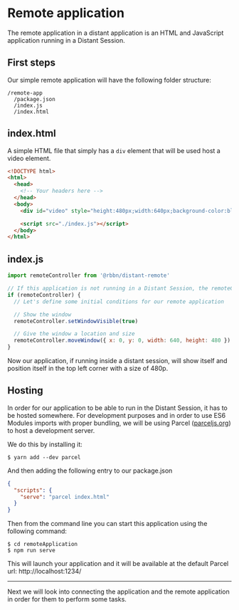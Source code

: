 # Remote application

The remote application in a distant application is an HTML and JavaScript application running in a Distant Session.

## First steps

Our simple remote application will have the following folder structure:

```
/remote-app
  /package.json
  /index.js
  /index.html
```

## index.html

A simple HTML file that simply has a `div` element that will be used host a video element.

```html
<!DOCTYPE html>
<html>
  <head>
    <!-- Your headers here -->
  </head>
  <body>
    <div id="video" style="height:480px;width:640px;background-color:blue;"></div>

    <script src="./index.js"></script>
  </body>
</html>
```

## index.js

```javascript {highlight:[1,8,11]}
import remoteController from '@rbbn/distant-remote'

// If this application is not running in a Distant Session, the remoteController will be undefined.
if (remoteController) {
  // Let's define some initial conditions for our remote application

  // Show the window
  remoteController.setWindowVisible(true)

  // Give the window a location and size
  remoteController.moveWindow({ x: 0, y: 0, width: 640, height: 480 })
}
```

Now our application, if running inside a distant session, will show itself and position itself in the top left corner with a size of 480p.

## Hosting

In order for our application to be able to run in the Distant Session, it has to be hosted somewhere. For development purposes and in order to use ES6 Modules imports with proper bundling, we will be using Parcel ([parceljs.org](https://parceljs.org)) to host a development server.

We do this by installing it:

```shell
$ yarn add --dev parcel
```

And then adding the following entry to our package.json

```json {highlight:[3]}
{
  "scripts": {
    "serve": "parcel index.html"
  }
}
```

Then from the command line you can start this application using the following command:

```shell
$ cd remoteApplication
$ npm run serve
```

This will launch your application and it will be available at the default Parcel url: http://localhost:1234/

---

Next we will look into connecting the application and the remote application in order for them to perform some tasks.
